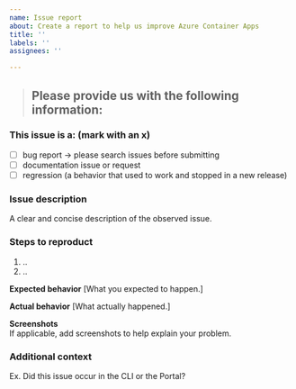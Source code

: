 ```yaml
---
name: Issue report
about: Create a report to help us improve Azure Container Apps
title: ''
labels: ''
assignees: ''

---
```


> Please provide us with the following information:
> ---------------------------------------------------------------

### This issue is a: (mark with an x)
- [ ] bug report -> please search issues before submitting
- [ ] documentation issue or request
- [ ] regression (a behavior that used to work and stopped in a new release)

### Issue description
A clear and concise description of the observed issue.

### Steps to reproduct
1. ..
2. ..

**Expected behavior** [What you expected to happen.]

**Actual behavior** [What actually happened.]

**Screenshots**         
If applicable, add screenshots to help explain your problem.

### Additional context
Ex. Did this issue occur in the CLI or the Portal?
